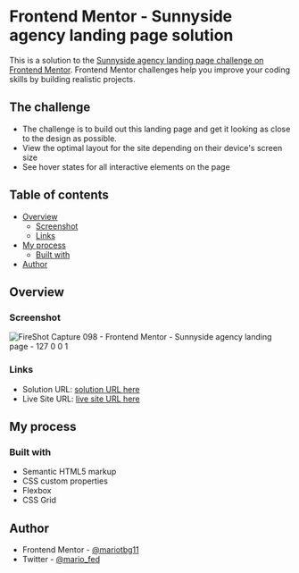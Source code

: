 # Frontend Mentor - Sunnyside agency landing page solution

This is a solution to the [Sunnyside agency landing page challenge on Frontend Mentor](https://www.frontendmentor.io/challenges/sunnyside-agency-landing-page-7yVs3B6ef). Frontend Mentor challenges help you improve your coding skills by building realistic projects. 

## The challenge

- The challenge is to build out this landing page and get it looking as close to the design as possible.
- View the optimal layout for the site depending on their device's screen size
- See hover states for all interactive elements on the page

## Table of contents

- [Overview](#overview)
  - [Screenshot](#screenshot)
  - [Links](#links)
- [My process](#my-process)
  - [Built with](#built-with)
- [Author](#author)

## Overview

### Screenshot

![FireShot Capture 098 - Frontend Mentor - Sunnyside agency landing page - 127 0 0 1](https://user-images.githubusercontent.com/106422023/222399153-4b724412-9ea6-4bc8-8242-337c99c2c830.png)

### Links

- Solution URL: [solution URL here](https://www.frontendmentor.io/solutions/sunnyside-agency-landing-page-iFONKQijJB)
- Live Site URL: [live site URL here](https://scintillating-sfogliatella-b10d65.netlify.app/)

## My process

### Built with

- Semantic HTML5 markup
- CSS custom properties
- Flexbox
- CSS Grid

## Author

- Frontend Mentor - [@mariotbg11](https://www.frontendmentor.io/profile/mariotbg11)
- Twitter - [@mario_fed](https://twitter.com/mario_fed)
